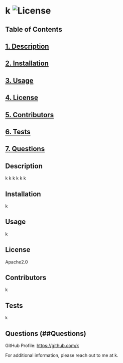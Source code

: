 # k ![License](https://img.shields.io/badge/License-Apache2.0-blue)

  ## Table of Contents
  ## [1. Description](#Description)
  ## [2. Installation](##Installation)
  ## [3. Usage](##Usage)
  ## [4. License](#License)
  ## [5. Contributors](##Contributors)
  ## [6. Tests](##Tests)
  ## [7. Questions](##Questions)

  ## Description
  k k k k k
  k

  ## Installation 
  k

  ## Usage
  k

  ## License
  Apache2.0

  ## Contributors
  k

  ## Tests
  k

  ## Questions (##Questions)
  GitHub Profile: https://github.com/k

  For additional information, please reach out to me at k.
